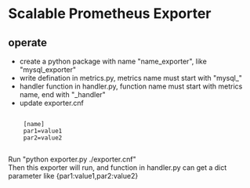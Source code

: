 Scalable Prometheus Exporter 
==============================

operate
-----------
* create a python package with name "name_exporter", like "mysql_exporter"
* write defination in metrics.py, metrics name  must start with "mysql_"
* handler function in handler.py, function name must start with metrics name, end with "_handler"
* update exporter.cnf
   <pre><code>
   [name]
   par1=value1
   par2=value2
   </code></pre>
<p>
Run "python exporter.py ./exporter.cnf"<br>
Then this exporter will run, and function in handler.py can get a dict parameter like {par1:value1,par2:value2}
</p>
    